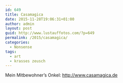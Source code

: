 ```yaml
---
id: 649
title: Casamagica
date: 2015-11-28T19:06:31+01:00
author: admin
layout: post
guid: http://www.lustauffotos.com/?p=649
permalink: /2015/casamagica/
categories:
  - Nonsense
tags:
  - art
  - krasses zeusch
---
```

Mein Mitbewohner&#8217;s Onkel: <http://www.casamagica.de>